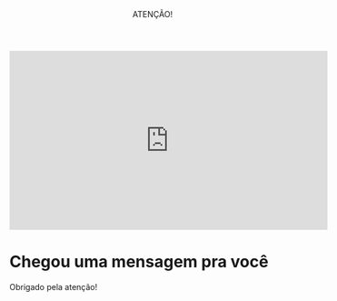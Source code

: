 <body>
  <header>ATENÇÃO!</header>
  <iframe width="560" height="315" src="https://www.youtube.com/embed/rrTgGVB4zU8?si=accAjNLGPo1M5aKJ" title="YouTube video player" frameborder="0" allow="accelerometer; autoplay; clipboard-write; encrypted-media; gyroscope; picture-in-picture; web-share" referrerpolicy="strict-origin-when-cross-origin" allowfullscreen></iframe>
  <h1>Chegou uma mensagem pra você</h1>
  <p>Obrigado pela atenção!</p>
</body>
